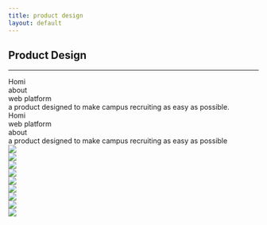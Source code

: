 ```yaml
---
title: product design
layout: default
---
```


<body class="contact">
  <section class="bold">
    <div>
      <h1 class="heading">Product Design</h1>
      <hr>
      <div class="product">
        <div class="productInfoDesktop">
          <div class="productTitle">
            <div class="productContain" style="color: var(--red);">Homi</div>
            <div class="productContain" style="color: var(--grey);">about</div>
          </div>
          <div class="productInfo">
            <div class="productContain">web platform</div>
            <div class="productContain">a product designed to make campus recruiting as easy as possible.</div>
          </div>
        </div>
        <div class="productInfoMobile">
          <div class="productName" style="color: var(--red);">Homi<br><span class="normalize">web platform</span></div>
          <div class="productAbout" style="color: var(--grey);">about<br><span class="normalize">a product designed to
              make campus recruiting as easy as possible</span></div>
        </div>
        <div class="productImages">
          <div class="photos" id="next">
            <div><img src="public/images/product design/homi mobile/Members on iphone.png"></div>
            <div><img src="public/images/product design/homi mobile/Video 1.png"></div>
            <div><img src="public/images/product design/homi mobile/alumni jobs1.png"></div>
            <div><img src="public/images/product design/homi mobile/alumni jobs2.png"></div>
            <div><img src="public/images/product design/homi mobile/alumni jobs3.png"></div>
            <div><img src="public/images/product design/homi mobile/job on phone.png"></div>
            <div><img src="public/images/product design/homi mobile/messaging on iphone.png"></div>
            <div><img src="public/images/product design/homi mobile/profile on iphone.png"></div>
            <div><img src="public/images/product design/homi mobile/video 2.png"></div>
          </div>
        </div>
     </div>
    </div>
  </section>

  
</body>